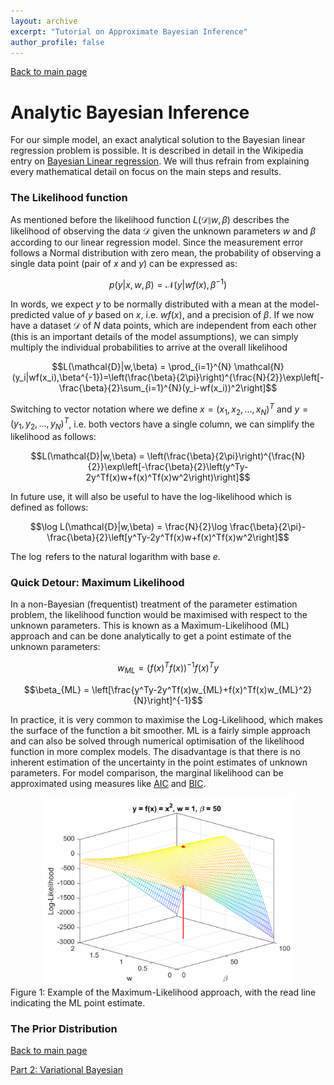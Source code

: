 ```yaml
---
layout: archive
excerpt: "Tutorial on Approximate Bayesian Inference"
author_profile: false
---
```

[Back to main page](bayesian_inference.md)

# Analytic Bayesian Inference

For our simple model, an exact analytical solution to the Bayesian linear regression problem is possible. It is described in detail in the Wikipedia entry on [Bayesian Linear regression](https://en.wikipedia.org/wiki/Bayesian_linear_regression). We will thus refrain from explaining every mathematical detail on focus on the main steps and results.

### The Likelihood function

As mentioned before the likelihood function $L(\mathcal{D}\|w,\beta)$ describes the likelihood of observing the data $\mathcal{D}$ given the unknown parameters $w$ and $\beta$ according to our linear regression model. Since the measurement error follows a Normal distribution with zero mean, the probability of observing a single data point (pair of $x$ and $y$) can be expressed as:

$$p(y|x,w,\beta) = \mathcal{N}(y|wf(x),\beta^{-1})$$

In words, we expect $y$ to be normally distributed with a mean at the model-predicted value of $y$ based on $x$, i.e. $wf(x)$, and a precision of $\beta$. If we now have a dataset $\mathcal{D}$ of $N$ data points, which are independent from each other (this is an important details of the model assumptions), we can simply multiply the individual probabilities to arrive at the overall likelihood

$$L(\mathcal{D}|w,\beta) = \prod_{i=1}^{N} \mathcal{N}(y_i|wf(x_i),\beta^{-1})=\left(\frac{\beta}{2\pi}\right)^{\frac{N}{2}}\exp\left[-\frac{\beta}{2}\sum_{i=1}^{N}(y_i-wf(x_i))^2\right]$$

Switching to vector notation where we define $x=(x_1,x_2,...,x_N)^T$ and $y=(y_1,y_2,...,y_N)^T$, i.e. both vectors have a single column, we can simplify the likelihood as follows:

$$L(\mathcal{D}|w,\beta) = \left(\frac{\beta}{2\pi}\right)^{\frac{N}{2}}\exp\left[-\frac{\beta}{2}\left(y^Ty-2y^Tf(x)w+f(x)^Tf(x)w^2\right)\right]$$

In future use, it will also be useful to have the log-likelihood which is defined as follows:

$$\log L(\mathcal{D}|w,\beta) = \frac{N}{2}\log \frac{\beta}{2\pi}-\frac{\beta}{2}\left[y^Ty-2y^Tf(x)w+f(x)^Tf(x)w^2\right]$$

The $\log$ refers to the natural logarithm with base $e$.

### Quick Detour: Maximum Likelihood

In a non-Bayesian (frequentist) treatment of the parameter estimation problem, the likelihood function would be maximised with respect to the unknown parameters. This is known as a Maximum-Likelihood (ML) approach and can be done analytically to get a point estimate of the unknown parameters:

$$w_{ML} = \left(f(x)^Tf(x)\right)^{-1}f(x)^Ty$$

$$\beta_{ML} = \left[\frac{y^Ty-2y^Tf(x)w_{ML}+f(x)^Tf(x)w_{ML}^2}{N}\right]^{-1}$$

In practice, it is very common to maximise the Log-Likelihood, which makes the surface of the function a bit smoother. ML is a fairly simple approach and can also be solved through numerical optimisation of the likelihood function in more complex models. The disadvantage is that there is no inherent estimation of the uncertainty in the point estimates of unknown parameters. For model comparison, the marginal likelihood can be approximated using measures like [AIC](https://en.wikipedia.org/wiki/Akaike_information_criterion) and [BIC](https://en.wikipedia.org/wiki/Bayesian_information_criterion).

<center><img src="/_pages/Bayesian_Inference/logL.png" width="400" height="300"></center>
Figure 1: Example of the Maximum-Likelihood approach, with the read line indicating the ML point estimate.

### The Prior Distribution

[Back to main page](bayesian_inference.md)

[Part 2: Variational Bayesian](BI_VB.md)

